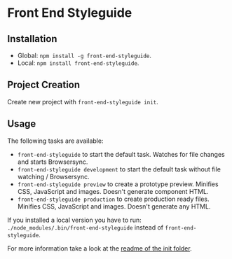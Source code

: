 # Front End Styleguide


## Installation

* Global: `npm install -g front-end-styleguide`.
* Local: `npm install front-end-styleguide`.


## Project Creation

Create new project with `front-end-styleguide init`.


## Usage

The following tasks are available:
* `front-end-styleguide` to start the default task. Watches for file changes and starts Browsersync.
* `front-end-styleguide development` to start the default task without file watching / Browsersync.
* `front-end-styleguide preview` to create a prototype preview. Minifies CSS, JavaScript and images. Doesn't generate component HTML.
* `front-end-styleguide production` to create production ready files. Minifies CSS, JavaScript and images. Doesn't generate any HTML.

If you installed a local version you have to run:  
`./node_modules/.bin/front-end-styleguide` instead of `front-end-styleguide`.

For more information take a look at the [readme of the init folder](init#readme).
